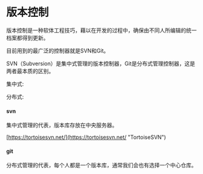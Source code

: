 # 版本控制

版本控制是一种软体工程技巧，藉以在开发的过程中，确保由不同人所编辑的统一档案都得到更新。

目前用到的最广泛的控制器就是SVN和Git。

SVN（Subversion）是集中式管理的版本控制器，Git是分布式管理控制器，这是两者最本质的区别。

集中式:

分布式:

#### svn

集中式管理的代表，版本库存放在中央服务器。

[https://tortoisesvn.net/](https://tortoisesvn.net/ "TortoiseSVN")

#### git

分布式管理的代表，每个人都是一个版本库，通常我们会也有选择一个中心仓库。

